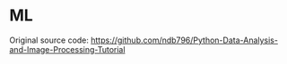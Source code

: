 # ML
Original source code: https://github.com/ndb796/Python-Data-Analysis-and-Image-Processing-Tutorial
